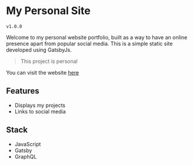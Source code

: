 # My Personal Site

`v1.0.0`

Welcome to my personal website portfolio, built as a way to have an online presence apart from popular social media. This is a simple static site developed using GatsbyJs.

> This project is personal

You can visit the website [here]()

## Features
* Displays my projects
* Links to social media

## Stack
* JavaScript
* Gatsby
* GraphQL